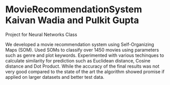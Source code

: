 MovieRecommendationSystem
Kaivan Wadia and Pulkit Gupta
=========================

Project for Neural Networks Class

We developed a movie recommendation system using Self-Organizing Maps (SOM). Used SOMs to classify over 1450 movies using parameters such as genre and plot keywords.
Experimented with various techinques to calculate similarity for prediction such as Euclidean distance, Cosine distance and Dot Product.
While the accuracy of the final results was not very good compared to the state of the art the algorithm showed promise if applied on larger datasets and better test data.
